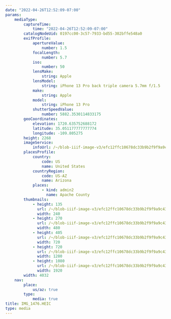 ```yaml
---
date: "2022-04-26T12:52:09-07:00"
params:
    mediaType:
        captureTime:
            time: "2022-04-26T12:52:09-07:00"
        catalogNodeUid: 0197cc00-3c57-7933-bd55-302bffe548a0
        exifProfile:
            apertureValue:
                number: 1.5
            focalLength:
                number: 5.7
            iso:
                number: 50
            lensMake:
                string: Apple
            lensModel:
                string: iPhone 13 Pro back triple camera 5.7mm f/1.5
            make:
                string: Apple
            model:
                string: iPhone 13 Pro
            shutterSpeedValue:
                number: 5882.3530114833175
        geoCoordinates:
            elevation: 1720.635752688172
            latitude: 35.051177777777774
            longitude: -109.805275
        height: 2268
        imageService:
            infoUrl: /~/blob-iiif-image-v3/efc12ffc10678dc33b9b2f9f9a9c4308667d51aca25028cf0ffcb6f69936f67b/info.json
        placesProfile:
            country:
                code: US
                name: United States
            countryRegion:
                code: US-AZ
                name: Arizona
            places:
                - kind: admin2
                  name: Apache County
        thumbnails:
            - height: 135
              url: /~/blob-iiif-image-v3/efc12ffc10678dc33b9b2f9f9a9c4308667d51aca25028cf0ffcb6f69936f67b/full/240%2C135/0/default.jpg
              width: 240
            - height: 270
              url: /~/blob-iiif-image-v3/efc12ffc10678dc33b9b2f9f9a9c4308667d51aca25028cf0ffcb6f69936f67b/full/480%2C270/0/default.jpg
              width: 480
            - height: 405
              url: /~/blob-iiif-image-v3/efc12ffc10678dc33b9b2f9f9a9c4308667d51aca25028cf0ffcb6f69936f67b/full/720%2C405/0/default.jpg
              width: 720
            - height: 720
              url: /~/blob-iiif-image-v3/efc12ffc10678dc33b9b2f9f9a9c4308667d51aca25028cf0ffcb6f69936f67b/full/1280%2C720/0/default.jpg
              width: 1280
            - height: 1080
              url: /~/blob-iiif-image-v3/efc12ffc10678dc33b9b2f9f9a9c4308667d51aca25028cf0ffcb6f69936f67b/full/1920%2C1080/0/default.jpg
              width: 1920
        width: 4032
    nav:
        place:
            us/az: true
        type:
            media: true
title: IMG_1476.HEIC
type: media
---
```

